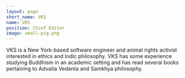 ```yaml
---
layout: page
short_name: VKS
name: VKS
position: Chief Editor
image: small-pig.png
---
```

VKS is a New York-based software engineer and animal rights activist interested in ethics and Indic philosophy. VKS has some
experience studying Buddhism in an academic
setting and has read several books pertaining
to Advaita Vedanta and Samkhya philosophy. 